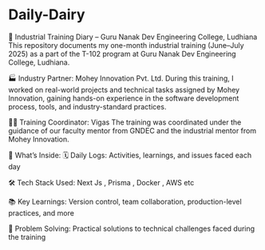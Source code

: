 # Daily-Dairy
🏫 Industrial Training Diary – Guru Nanak Dev Engineering College, Ludhiana
This repository documents my one-month industrial training (June–July 2025) as a part of the T-102 program at Guru Nanak Dev Engineering College, Ludhiana.

🏭 Industry Partner: Mohey Innovation Pvt. Ltd.
During this training, I worked on real-world projects and technical tasks assigned by Mohey Innovation, gaining hands-on experience in the software development process, tools, and industry-standard practices.

👨‍🏫 Training Coordinator: Vigas
The training was coordinated under the guidance of our faculty mentor from GNDEC and the industrial mentor from Mohey Innovation.

📆 What’s Inside:
🗓️ Daily Logs: Activities, learnings, and issues faced each day

🛠️ Tech Stack Used: Next Js , Prisma , Docker , AWS etc 

📚 Key Learnings: Version control, team collaboration, production-level practices, and more

🧠 Problem Solving: Practical solutions to technical challenges faced during the training
